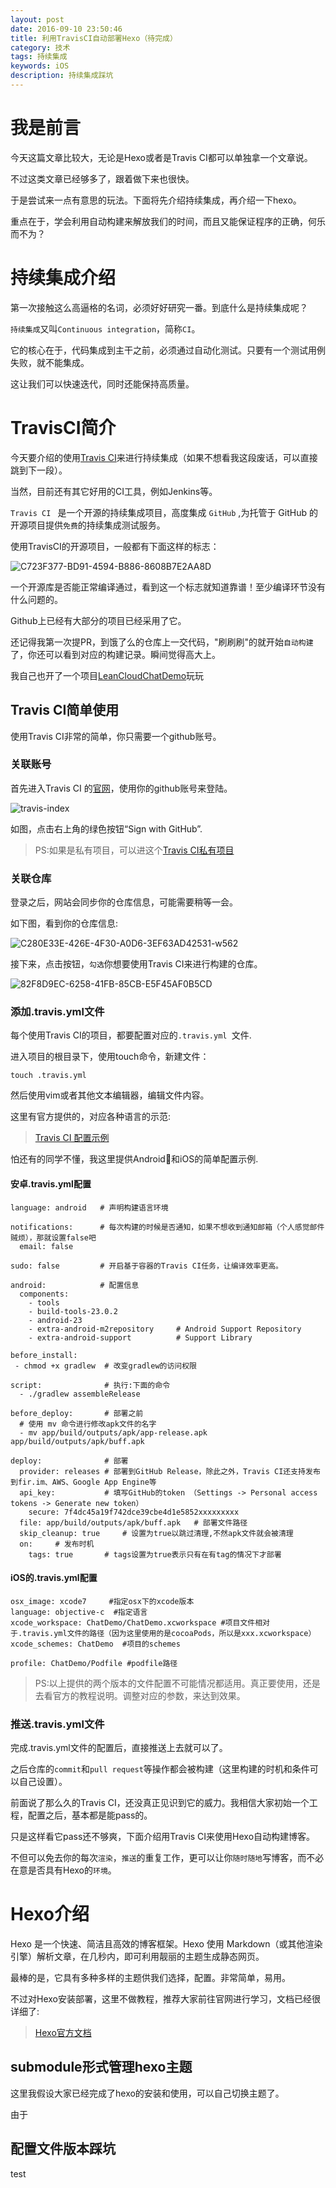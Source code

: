 ```yaml
---
layout: post
date: 2016-09-10 23:50:46
title: 利用TravisCI自动部署Hexo（待完成）
category: 技术
tags: 持续集成
keywords: iOS
description: 持续集成踩坑
---
```


# 我是前言

今天这篇文章比较大，无论是Hexo或者是Travis CI都可以单独拿一个文章说。

不过这类文章已经够多了，跟着做下来也很快。

于是尝试来一点有意思的玩法。下面将先介绍持续集成，再介绍一下hexo。

重点在于，学会利用自动构建来解放我们的时间，而且又能保证程序的正确，何乐而不为？

# 持续集成介绍

第一次接触这么高逼格的名词，必须好好研究一番。到底什么是持续集成呢？

`持续集成`又叫`Continuous integration`，简称`CI`。

它的核心在于，代码集成到主干之前，必须通过自动化测试。只要有一个测试用例失败，就不能集成。

这让我们可以快速迭代，同时还能保持高质量。


# TravisCI简介

今天要介绍的使用[Travis CI](https://travis-ci.org/)来进行持续集成（如果不想看我这段废话，可以直接跳到下一段）。

当然，目前还有其它好用的CI工具，例如Jenkins等。

`Travis CI ` 是一个开源的持续集成项目，高度集成 `GitHub` ,为托管于 GitHub 的开源项目提供`免费`的持续集成测试服务。

使用TravisCI的开源项目，一般都有下面这样的标志：

![C723F377-BD91-4594-B886-8608B7E2AA8D](http://7xiym9.com1.z0.glb.clouddn.com/C723F377-BD91-4594-B886-8608B7E2AA8D.png)

一个开源库是否能正常编译通过，看到这一个标志就知道靠谱！至少编译环节没有什么问题的。

Github上已经有大部分的项目已经采用了它。

还记得我第一次提PR，到饿了么的仓库上一交代码，"刷刷刷"的就开始`自动构建`了，你还可以看到对应的构建记录。瞬间觉得高大上。

我自己也开了一个项目[LeanCloudChatDemo](https://github.com/zzgo/LeanCloudChatKit)玩玩

## Travis CI简单使用

使用Travis CI非常的简单，你只需要一个github账号。


### 关联账号

首先进入Travis CI 的[官网](https://travis-ci.org/)，使用你的github账号来登陆。

![travis-index](http://7xiym9.com1.z0.glb.clouddn.com/890FC21E-6DB6-4667-A4A6-EFDEC9D8DAB4.png)

如图，点击右上角的绿色按钮“Sign with GitHub”.

>PS:如果是私有项目，可以进这个[Travis CI私有项目](http://travis-ci.com/)

### 关联仓库

登录之后，网站会同步你的仓库信息，可能需要稍等一会。

如下图，看到你的仓库信息:

![C280E33E-426E-4F30-A0D6-3EF63AD42531-w562](http://7xiym9.com1.z0.glb.clouddn.com/C280E33E-426E-4F30-A0D6-3EF63AD42531.png)

接下来，点击按钮，`勾选`你想要使用Travis CI来进行构建的仓库。

![82F8D9EC-6258-41FB-85CB-E5F45AF0B5CD](http://7xiym9.com1.z0.glb.clouddn.com/82F8D9EC-6258-41FB-85CB-E5F45AF0B5CD.png)


### 添加.travis.yml文件

每个使用Travis CI的项目，都要配置对应的`.travis.yml `文件.

进入项目的根目录下，使用touch命令，新建文件：

```
touch .travis.yml
```

然后使用vim或者其他文本编辑器，编辑文件内容。

这里有官方提供的，对应各种语言的示范:

>[Travis CI 配置示例](https://docs.travis-ci.com/user/languages/)

怕还有的同学不懂，我这里提供Android和iOS的简单配置示例.

#### 安卓.travis.yml配置

```
language: android   # 声明构建语言环境

notifications:      # 每次构建的时候是否通知，如果不想收到通知邮箱（个人感觉邮件贼烦），那就设置false吧
  email: false

sudo: false         # 开启基于容器的Travis CI任务，让编译效率更高。

android:            # 配置信息
  components:
    - tools
    - build-tools-23.0.2              
    - android-23                     
    - extra-android-m2repository     # Android Support Repository
    - extra-android-support          # Support Library

before_install:     
 - chmod +x gradlew  # 改变gradlew的访问权限

script:              # 执行:下面的命令
  - ./gradlew assembleRelease  

before_deploy:       # 部署之前
  # 使用 mv 命令进行修改apk文件的名字
  - mv app/build/outputs/apk/app-release.apk app/build/outputs/apk/buff.apk  

deploy:              # 部署
  provider: releases # 部署到GitHub Release，除此之外，Travis CI还支持发布到fir.im、AWS、Google App Engine等
  api_key:           # 填写GitHub的token （Settings -> Personal access tokens -> Generate new token）
    secure: 7f4dc45a19f742dce39cbe4d1e5852xxxxxxxxx 
  file: app/build/outputs/apk/buff.apk   # 部署文件路径
  skip_cleanup: true     # 设置为true以跳过清理,不然apk文件就会被清理
  on:     # 发布时机           
    tags: true       # tags设置为true表示只有在有tag的情况下才部署
```

#### iOS的.travis.yml配置

```
osx_image: xcode7     #指定osx下的xcode版本
language: objective-c  #指定语言
xcode_workspace: ChatDemo/ChatDemo.xcworkspace #项目文件相对于.travis.yml文件的路径（因为这里使用的是cocoaPods，所以是xxx.xcworkspace）
xcode_schemes: ChatDemo  #项目的schemes

profile: ChatDemo/Podfile #podfile路径
```

>PS:以上提供的两个版本的文件配置不可能情况都适用。真正要使用，还是去看官方的教程说明。调整对应的参数，来达到效果。

### 推送.travis.yml文件
完成.travis.yml文件的配置后，直接推送上去就可以了。

之后仓库的`commit`和`pull request`等操作都会被构建（这里构建的时机和条件可以自己设置）。

前面说了那么久的Travis CI，还没真正见识到它的威力。我相信大家初始一个工程，配置之后，基本都是能pass的。

只是这样看它pass还不够爽，下面介绍用Travis CI来使用Hexo自动构建博客。

不但可以免去你的每次`渲染`，`推送`的重复工作，更可以让你`随时随地`写博客，而不必在意是否具有Hexo的`环境`。

# Hexo介绍

Hexo 是一个快速、简洁且高效的博客框架。Hexo 使用 Markdown（或其他渲染引擎）解析文章，在几秒内，即可利用靓丽的主题生成静态网页。

最棒的是，它具有多种多样的主题供我们选择，配置。非常简单，易用。

不过对Hexo安装部署，这里不做教程，推荐大家前往官网进行学习，文档已经很详细了:

>[Hexo官方文档](https://hexo.io/zh-cn/docs/#安装)

## submodule形式管理hexo主题

这里我假设大家已经完成了hexo的安装和使用，可以自己切换主题了。

由于

## 配置文件版本踩坑

test


